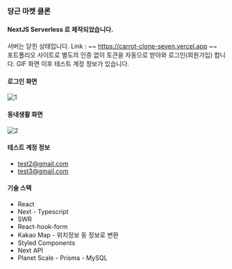 ### 당근 마켓 클론

#### NextJS Serverless 로 제작되었습니다.

서버는 닫힌 상태입니다.
Link : ~~ https://carrot-clone-seven.vercel.app ~~ <br>
포트폴리오 사이트로 별도의 인증 없이 토큰을 자동으로 받아와 로그인(회원가입) 합니다.
GIF 화면 이후 테스트 계정 정보가 있습니다.

#### 로그인 화면
![1](https://user-images.githubusercontent.com/70469853/183905307-11b789e8-9f24-43ef-bc96-5e456b33069a.gif)

#### 동네생활 화면
![2](https://user-images.githubusercontent.com/70469853/183905347-a8b4d1a7-79ff-4951-bfab-54dc40e38f47.gif)

#### 테스트 계정 정보
* test2@gmail.com
* test3@gmail.com

#### 기술 스택
* React
* Next - Typescript
* SWR
* React-hook-form
* Kakao Map - 위치정보 동 정보로 변환
* Styled Components
* Next API
* Planet Scale - Prisma - MySQL
